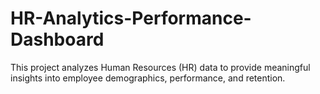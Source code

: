 # HR-Analytics-Performance-Dashboard
This project analyzes Human Resources (HR) data to provide meaningful insights into employee demographics, performance, and retention.
